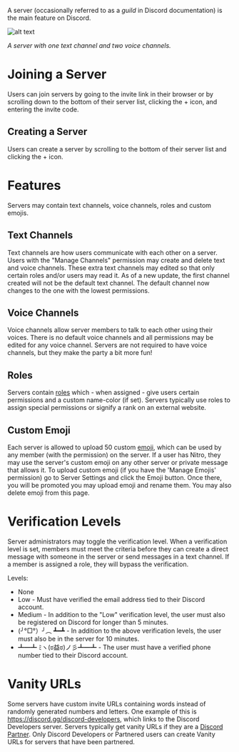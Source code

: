 <!-- TITLE: Servers -->
<!-- SUBTITLE: A quick summary of servers -->
A server (occasionally referred to as a *guild* in Discord documentation) is the main feature on Discord.


![alt text](http://i.imgur.com/ChQcUuc.png?2 "server")

*A server with one text channel and two voice channels.*

# Joining a Server
Users can join servers by going to the invite link in their browser or by scrolling down to the bottom of their server list, clicking the + icon, and entering the invite code.
## Creating a Server
Users can create a server by scrolling to the bottom of their server list and clicking the + icon.

# Features
Servers may contain text channels, voice channels, roles and custom emojis.
## Text Channels
Text channels are how users communicate with each other on a server. Users with the "Manage Channels" permission may create and delete text and voice channels. These extra text channels may edited so that only certain roles and/or users may read it. As of a new update, the first channel created will not be the default text channel. The default channel now changes to the one with the lowest permissions. 
## Voice Channels
Voice channels allow server members to talk to each other using their voices. There is no default voice channels and all permissions may be edited for any voice channel. Servers are not required to have voice channels, but they make the party a bit more fun!
## Roles
Servers contain [roles](/roles) which - when assigned - give users certain permissions and a custom name-color (if set). Servers typically use roles to assign special permissions or signify a rank on an external website.

## Custom Emoji
Each server is allowed to upload 50 custom [emoji](/emoji), which can be used by any member (with the permission) on the server. If a user has Nitro, they may use the server's custom emoji on any other server or private message that allows it. To upload custom emoji (if you have the 'Manage Emojis' permission) go to Server Settings and click the Emoji button. Once there, you will be promoted you may upload emoji and rename them. You may also delete emoji from this page.
# Verification Levels
Server administrators may toggle the verification level. When a verification level is set, members must meet the criteria before they can create a direct message with someone in the server or send messages in a text channel. If a member is assigned a role, they will bypass the verification.

Levels:
* None
* Low - Must have verified the email address tied to their Discord account.
* Medium - In addition to the "Low" verification level, the user must also be registered on Discord for longer than 5 minutes.
* (╯°□°）╯︵ ┻━┻ - In addition to the above verification levels, the user must also be in the server for 10 minutes.
* ┻━┻ ﾐヽ(ಠ益ಠ)ノ彡┻━┻ - The user must have a verified phone number tied to their Discord account.

# Vanity URLs
Some servers have custom invite URLs containing words instead of randomly generated numbers and letters. One example of this is https://discord.gg/discord-developers, which links to the Discord Developers server. Servers typically get vanity URLs if they are a [Discord Partner](/partner). Only Discord Developers or Partnered users can create Vanity URLs for servers that have been partnered.